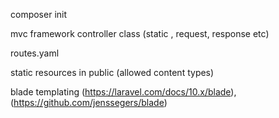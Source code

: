 composer init

mvc framework
controller class (static , request, response etc)

routes.yaml

static resources in public (allowed content types)

blade templating (https://laravel.com/docs/10.x/blade), (https://github.com/jenssegers/blade)